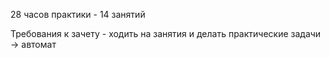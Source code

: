 28 часов практики - 14 занятий

Требования к зачету - ходить на занятия и делать практические задачи $\to$ автомат
